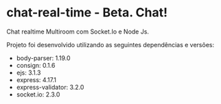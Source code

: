 # chat-real-time - Beta. Chat!
Chat realtime Multiroom com Socket.Io e Node Js.

Projeto foi desenvolvido utilizando as seguintes dependências e versões:
- body-parser: 1.19.0
- consign: 0.1.6
- ejs: 3.1.3
- express: 4.17.1
- express-validator: 3.2.0
- socket.io: 2.3.0

